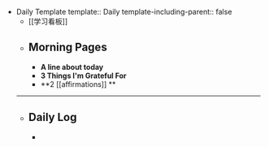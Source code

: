 - Daily Template
  template:: Daily
  template-including-parent:: false
	- [[学习看板]]
	- ## Morning Pages
		- **A line about today**
		- **3 Things I'm Grateful For**
		- **2 [[affirmations]] **
	- -----
	- ## Daily Log
		-